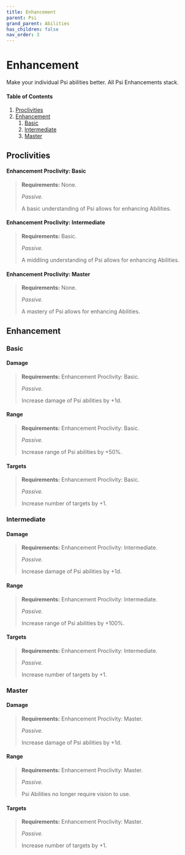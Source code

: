 ```yaml
---
title: Enhancement
parent: Psi
grand_parent: Abilities
has_children: false
nav_order: 3
---
```


# Enhancement

Make your individual Psi abilities better. All Psi Enhancements stack.

#### Table of Contents
1. [Proclivities](#proclivities)
2. [Enhancement](#enhancement-1)
    1. [Basic](#basic)
    2. [Intermediate](#intermediate)
    3. [Master](#master)

## Proclivities

#### Enhancement Proclivity: Basic
> **Requirements:** None.
> 
> *Passive.*
> 
> A basic understanding of Psi allows for enhancing Abilities.

#### Enhancement Proclivity: Intermediate
> **Requirements:** Basic.
> 
> *Passive.*
> 
> A middling understanding of Psi allows for enhancing Abilities.

#### Enhancement Proclivity: Master
> **Requirements:** None.
> 
> *Passive.*
> 
> A mastery of Psi allows for enhancing Abilities.

## Enhancement

### Basic

#### Damage
> **Requirements:** Enhancement Proclivity: Basic.
> 
> *Passive.*
> 
> Increase damage of Psi abilities by +1d.

#### Range
> **Requirements:** Enhancement Proclivity: Basic.
> 
> *Passive.*
> 
> Increase range of Psi abilities by +50%.

#### Targets
> **Requirements:** Enhancement Proclivity: Basic.
> 
> *Passive.*
> 
> Increase number of targets by +1.

### Intermediate

#### Damage
> **Requirements:** Enhancement Proclivity: Intermediate.
> 
> *Passive.*
> 
> Increase damage of Psi abilities by +1d.

#### Range
> **Requirements:** Enhancement Proclivity: Intermediate.
> 
> *Passive.*
> 
> Increase range of Psi abilities by +100%.

#### Targets
> **Requirements:** Enhancement Proclivity: Intermediate.
> 
> *Passive.*
> 
> Increase number of targets by +1.

### Master

#### Damage
> **Requirements:** Enhancement Proclivity: Master.
> 
> *Passive.*
> 
> Increase damage of Psi abilities by +1d.

#### Range
> **Requirements:** Enhancement Proclivity: Master.
> 
> *Passive.*
> 
> Psi Abilities no longer require vision to use.

#### Targets
> **Requirements:** Enhancement Proclivity: Master.
> 
> *Passive.*
> 
> Increase number of targets by +1.
